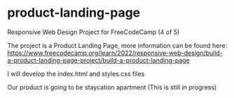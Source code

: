 # product-landing-page
Responsive Web Design Project for FreeCodeCamp (4 of 5)

The project is a Product Landing Page, more information can be found here: https://www.freecodecamp.org/learn/2022/responsive-web-design/build-a-product-landing-page-project/build-a-product-landing-page

I will develop the index.html and styles.css files

Our product is going to be staycation apartment
(This is still in progress)
